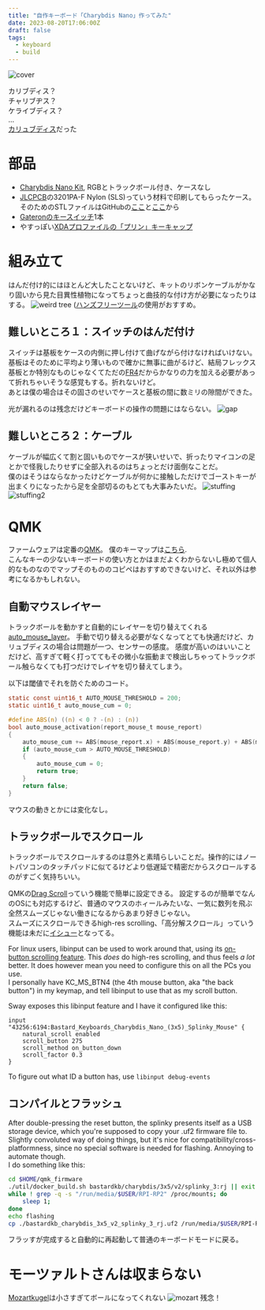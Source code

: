 ```yaml
---
title: "自作キーボード「Charybdis Nano」作ってみた"
date: 2023-08-20T17:06:00Z
draft: false
tags:
  - keyboard
  - build
---
```


![cover](cover.jpg)

カリブディス？  
チャリブヂス？  
ケライブディス？  
…  
[カリュブディス](https://ja.wikipedia.org/wiki/%E3%82%AB%E3%83%AA%E3%83%A5%E3%83%96%E3%83%87%E3%82%A3%E3%82%B9)だった

# 部品
- [Charybdis Nano Kit](https://bastardkb.com/product/charybdis-nano-kit/), RGBとトラックボール付き、ケースなし
- [JLCPCB](https://jlcpcb.com/)の3201PA-F Nylon (SLS)っていう材料で印刷してもらったケース。そのためのSTLファイルはGitHubの[ここ](https://github.com/Bastardkb/Charybdis/tree/main/files/3x5%20nano)と[ここ](https://github.com/Bastardkb/Skeletyl/tree/main/V4)から
- [Gateronのキースイッチ](https://www.gateron.co/products/gateron-g-pro-2-0-switch-set?_pos=3&_sid=c316e5d73&_ss=r)1本
- やすっぽい[XDAプロファイルの「プリン」キーキャップ](https://www.amazon.co.jp/gp/product/B0BN5P62ML/ref=ppx_yo_dt_b_asin_title_o00_s00?ie=UTF8&th=1)

# 組み立て
はんだ付け的にはほとんど大したことないけど、キットのリボンケーブルがかなり固いから見た目異性植物になってちょっと曲技的な付け方が必要になったりはする。
![weird tree](weird_tree.jpg)
([ハンズフリーツール](https://duckduckgo.com/?q=%E3%81%AF%E3%82%93%E3%81%A0%E4%BB%98%E3%81%91%E3%80%80%E3%83%8F%E3%83%B3%E3%82%BA%E3%83%95%E3%83%AA%E3%83%BC%E3%83%84%E3%83%BC%E3%83%AB&t=ffab&iar=images&iax=images&ia=images)の使用がおすすめ。

## 難しいところ１：スイッチのはんだ付け
スイッチは基板をケースの内側に押し付けて曲げながら付けなければいけない。  
基板はそのために平均より薄いもので確かに無事に曲がるけど、結局フレックス基板とか特別なものじゃなくてただの[FR4](https://ja.wikipedia.org/wiki/FR4)だからかなりの力を加える必要があって折れちゃいそうな感覚もする。折れないけど。  
あとは僕の場合はその固さのせいでケースと基板の間に数ミリの隙間ができた。  

光が漏れるのは残念だけどキーボードの操作の問題にはならない。
![gap](gap2.jpg)

## 難しいところ２：ケーブル
ケーブルが幅広くて割と固いものでケースが狭いせいで、折ったりマイコンの足とかで怪我したりせずに全部入れるのはちょっとだけ面倒なことだ。  
僕のはそうはならなかったけどケーブルが何かに接触しただけでゴーストキーが出まくりになったから足を全部切るのもとても大事みたいだ。
![stuffing](stuffing.jpg)
![stuffing2](stuffing2.jpg)

# QMK
ファームウェアは定番の[QMK](https://qmk.fm/)。 
僕のキーマップは[こちら](https://github.com/Rouji/Charybdis-QMK).  
こんなキーの少ないキーボードの使い方とかはまだよくわからないし極めて個人的なものなのでマップそのもののコピペはおすすめできないけど、それ以外は参考になるかもしれない。

## 自動マウスレイヤー
トラックボールを動かすと自動的にレイヤーを切り替えてくれる[auto_mouse_layer](https://github.com/qmk/qmk_firmware/blob/master/docs/feature_pointing_device.md#automatic-mouse-layer-idpointing-device-auto-mouse)。
手動で切り替える必要がなくなってとても快適だけど、カリュブディスの場合は問題が一つ、センサーの感度。
感度が高いのはいいことだけど、高すぎて軽く打っててもその微小な振動まで検出しちゃってトラックボール触らなくても打つだけでレイヤを切り替えてしまう。

以下は閾値でそれを防ぐためのコード。
```C
static const uint16_t AUTO_MOUSE_THRESHOLD = 200;
static uint16_t auto_mouse_cum = 0;

#define ABS(n) ((n) < 0 ? -(n) : (n))
bool auto_mouse_activation(report_mouse_t mouse_report)
{
    auto_mouse_cum += ABS(mouse_report.x) + ABS(mouse_report.y) + ABS(mouse_report.h) + ABS(mouse_report.v);
    if (auto_mouse_cum > AUTO_MOUSE_THRESHOLD)
    {
        auto_mouse_cum = 0;
        return true;
    }
    return false;
}
```
マウスの動きとかには変化なし。

## トラックボールでスクロール
トラックボールでスクロールするのは意外と素晴らしいことだ。操作的にはノートパソコンのタッチパッドに似てるけどより低遅延で精密だからスクロールするのがすごく気持ちいい。

QMKの[Drag Scroll](https://github.com/qmk/qmk_firmware/blob/master/docs/feature_pointing_device.md#drag-scroll-or-mouse-scroll)っていう機能で簡単に設定できる。 
設定するのが簡単でなんのOSにも対応するけど、普通のマウスのホィールみたいな、一気に数列を飛ぶ全然スムーズじゃない働きになるからあまり好きじゃない。  
スムーズにスクロールできるhigh-res scrolling、「高分解スクロール」っていう機能は未だに[イシュー](https://github.com/qmk/qmk_firmware/issues/17585)となってる。

For linux users, libinput can be used to work around that, using its [on-button scrolling feature](https://wayland.freedesktop.org/libinput/doc/latest/scrolling.html#button-scrolling). This *does* do high-res scrolling, and thus feels *a lot* better. 
It does however mean you need to configure this on all the PCs you use.  
I personally have KC_MS_BTN4 (the 4th mouse button, aka "the back button") in my keymap, and tell libinput to use that as my scroll button.  

Sway exposes this libinput feature and I have it configured like this:  
```
input "43256:6194:Bastard_Keyboards_Charybdis_Nano_(3x5)_Splinky_Mouse" {
    natural_scroll enabled
    scroll_button 275
    scroll_method on_button_down
    scroll_factor 0.3
}
```
To figure out what ID a button has, use `libinput debug-events`

## コンパイルとフラッシュ
After double-pressing the reset button, the splinky presents itself as a USB storage device, which you're supposed to copy your .uf2 firmware file to.  
Slightly convoluted way of doing things, but it's nice for compatibility/cross-platformness, since no special software is needed for flashing. Annoying to automate though.  
I do something like this:
```bash
cd $HOME/qmk_firmware
./util/docker_build.sh bastardkb/charybdis/3x5/v2/splinky_3:rj || exit 1
while ! grep -q -s "/run/media/$USER/RPI-RP2" /proc/mounts; do
    sleep 1;
done
echo flashing
cp ./bastardkb_charybdis_3x5_v2_splinky_3_rj.uf2 /run/media/$USER/RPI-RP2
```
フラッすが完成すると自動的に再起動して普通のキーボードモードに戻る。

# モーツァルトさんは収まらない
[Mozartkugel](https://en.wikipedia.org/wiki/Mozartkugel)は小さすぎてボールになってくれない
![mozart](mozart.jpg)
残念！
